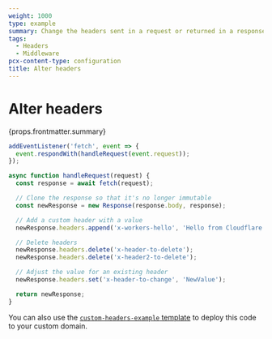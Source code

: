 ```yaml
---
weight: 1000
type: example
summary: Change the headers sent in a request or returned in a response.
tags:
  - Headers
  - Middleware
pcx-content-type: configuration
title: Alter headers
---
```


# Alter headers

<ContentColumn>
  <p>{props.frontmatter.summary}</p>
</ContentColumn>

```js
addEventListener('fetch', event => {
  event.respondWith(handleRequest(event.request));
});

async function handleRequest(request) {
  const response = await fetch(request);

  // Clone the response so that it's no longer immutable
  const newResponse = new Response(response.body, response);

  // Add a custom header with a value
  newResponse.headers.append('x-workers-hello', 'Hello from Cloudflare Workers');

  // Delete headers
  newResponse.headers.delete('x-header-to-delete');
  newResponse.headers.delete('x-header2-to-delete');

  // Adjust the value for an existing header
  newResponse.headers.set('x-header-to-change', 'NewValue');

  return newResponse;
}
```

You can also use the [`custom-headers-example` template](https://github.com/signalnerve/custom-headers-example) to deploy this code to your custom domain.
